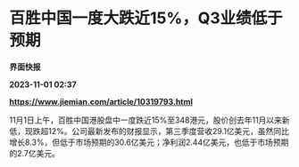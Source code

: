 # 百胜中国一度大跌近15%，Q3业绩低于预期
**界面快报**

**2023-11-01 02:37**

**https://www.jiemian.com/article/10319793.html**

11月1日上午，百胜中国港股盘中一度跌近15%至348港元，股价创去年11月以来新低，现跌超12%。公司最新发布的财报显示，第三季度营收29.1亿美元，虽然同比增长8.3%，但低于市场预期的30.6亿美元；净利润2.44亿美元，也低于市场预期的2.7亿美元。